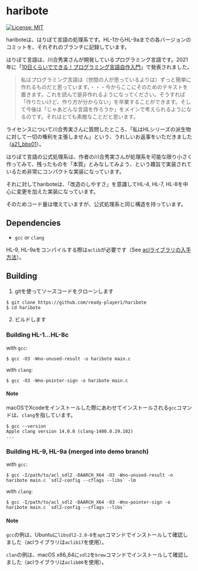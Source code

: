 # haribote

[![License: MIT](https://img.shields.io/badge/License-MIT-brightgreen.svg)](https://github.com/ready-player1/haribote/blob/main/LICENSE)

hariboteは、はりぼて言語の処理系です。HL-1からHL-9aまでの各バージョンのコミットを、それぞれのブランチに記録しています。

はりぼて言語は、川合秀実さんが開発しているプログラミング言語です。2021年に「[10日くらいでできる！プログラミング言語自作入門](http://essen.osask.jp/?a21_txt01)」で発表されました。

> 私はプログラミング言語は（世間の人が思っているよりは）ずっと簡単に作れるものだと思っています。・・・今からここにそのためのテキストを置きます。これを読んで是非作れるようになってください。そうすれば「作りたいけど、作り方が分からない」を卒業することができます。そして今後は「じゃあどんな言語を作ろうか」をメインで考えられるようになるのです。それはとても素敵なことだと思います。

ライセンスについて川合秀実さんに質問したところ、「私はHLシリーズの派生物に対して一切の権利を主張しません」という、うれしいお返事をいただきました（[a21_bbs01](http://essen.osask.jp/?a21_bbs01)）。

はりぼて言語の公式処理系は、作者の川合秀実さんが処理系を可能な限り小さく作ってみて、残ったものを「本質」とみなしてみよう、という趣旨で実装されているため非常にコンパクトな実装になっています。

それに対してhariboteは、「改造のしやすさ」を意識してHL-4, HL-7, HL-8を中心に変更を加えた実装になっています。

そのためコード量は増えていますが、公式処理系と同じ構造を持っています。

## Dependencies

- `gcc` or `clang`

HL-9, HL-9aをコンパイルする際は`aclib`が必要です（See [aclライブラリの入手方法](https://essen.osask.jp/?a21_txt01_9)）。

## Building

1. gitを使ってソースコードをクローンします

```
$ git clone https://github.com/ready-player1/haribote
$ cd haribote
```

2. ビルドします

### Building HL-1...HL-8c

with `gcc`:

```
$ gcc -O3 -Wno-unused-result -o haribote main.c
```

with `clang`:

```
$ gcc -O3 -Wno-pointer-sign -o haribote main.c
```

#### Note

macOSでXcodeをインストールした際にあわせてインストールされる`gcc`コマンドは、`clang`を指しています。

```
$ gcc --version
Apple clang version 14.0.0 (clang-1400.0.29.102)
...
```

### Building HL-9, HL-9a (merged into demo branch)

with `gcc`:

```
$ gcc -I/path/to/acl_sdl2 -DAARCH_X64 -O3 -Wno-unused-result -o haribote main.c `sdl2-config --cflags --libs` -lm
```

with `clang`:

```
$ gcc -I/path/to/acl_sdl2 -DAARCH_X64 -O3 -Wno-pointer-sign -o haribote main.c `sdl2-config --cflags --libs`
```

#### Note

`gcc`の例は、Ubuntuに`libsdl2-2.0-0`を`apt`コマンドでインストールして確認しました（aclライブラリは`aclib17`を使用）。

`clan`の例は、macOS x86_64に`sdl2`を`brew`コマンドでインストールして確認しました（aclライブラリは`aclib06`を使用）。
